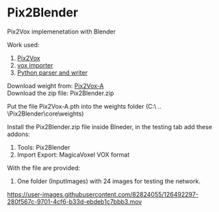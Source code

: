 # Pix2Blender
Pix2Vox implemenetation with Blender

Work used: <br/>
1) [Pix2Vox](https://github.com/hzxie/Pix2Vox) <br/>
2) [vox importer](https://github.com/RichysHub/MagicaVoxel-VOX-importer) <br/>
3) [Python parser and writer](https://github.com/gromgull/py-vox-io)

Download weight from: [Pix2Vox-A](https://gateway.infinitescript.com/?fileName=Pix2Vox-A-ShapeNet.pth) <br/>
Download the zip file: Pix2Blender.zip

Put the file Pix2Vox-A.pth into the weights folder (C:\ .. \Pix2Blender\core\weights)

Install the Pix2Blender.zip file inside Blneder, in the testing tab add these addons:
1) Tools: Pix2Blender
2) Import Export: MagicaVoxel VOX format

With the file are provided:
1) One folder (InputImages) with 24 images for testing the network.


https://user-images.githubusercontent.com/82824055/126492297-280f567c-9701-4cf6-b33d-ebdeb1c7bbb3.mov

